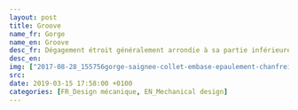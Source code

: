 ```yaml
---
layout: post
title: Groove
name_fr: Gorge
name_en: Groove
desc_fr: Dégagement étroit généralement arrondie à sa partie inférieure. 
desc_en: 
img: ["2017-08-28_155756gorge-saignee-collet-embase-epaulement-chanfreins.png"]
src: 
date: 2019-03-15 17:58:00 +0100
categories: [FR_Design mécanique, EN_Mechanical design]
---
```

